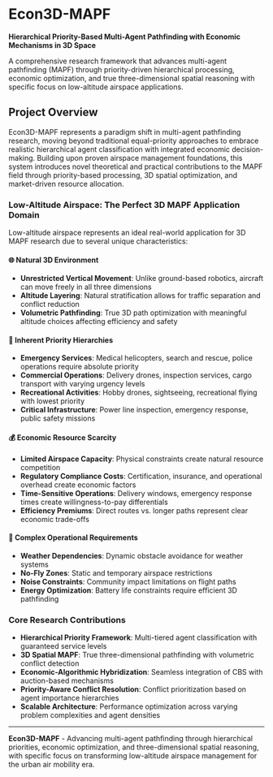 # Econ3D-MAPF

**Hierarchical Priority-Based Multi-Agent Pathfinding with Economic Mechanisms in 3D Space**

A comprehensive research framework that advances multi-agent pathfinding (MAPF) through priority-driven hierarchical processing, economic optimization, and true three-dimensional spatial reasoning with specific focus on low-altitude airspace applications.

## Project Overview

Econ3D-MAPF represents a paradigm shift in multi-agent pathfinding research, moving beyond traditional equal-priority approaches to embrace realistic hierarchical agent classification with integrated economic decision-making. Building upon proven airspace management foundations, this system introduces novel theoretical and practical contributions to the MAPF field through priority-based processing, 3D spatial optimization, and market-driven resource allocation.

### Low-Altitude Airspace: The Perfect 3D MAPF Application Domain

Low-altitude airspace represents an ideal real-world application for 3D MAPF research due to several unique characteristics:

#### 🌐 **Natural 3D Environment**
- **Unrestricted Vertical Movement**: Unlike ground-based robotics, aircraft can move freely in all three dimensions
- **Altitude Layering**: Natural stratification allows for traffic separation and conflict reduction
- **Volumetric Pathfinding**: True 3D path optimization with meaningful altitude choices affecting efficiency and safety

#### 🚁 **Inherent Priority Hierarchies** 
- **Emergency Services**: Medical helicopters, search and rescue, police operations require absolute priority
- **Commercial Operations**: Delivery drones, inspection services, cargo transport with varying urgency levels
- **Recreational Activities**: Hobby drones, sightseeing, recreational flying with lowest priority
- **Critical Infrastructure**: Power line inspection, emergency response, public safety missions

#### 💰 **Economic Resource Scarcity**
- **Limited Airspace Capacity**: Physical constraints create natural resource competition
- **Regulatory Compliance Costs**: Certification, insurance, and operational overhead create economic factors
- **Time-Sensitive Operations**: Delivery windows, emergency response times create willingness-to-pay differentials
- **Efficiency Premiums**: Direct routes vs. longer paths represent clear economic trade-offs

#### 🎯 **Complex Operational Requirements**
- **Weather Dependencies**: Dynamic obstacle avoidance for weather systems
- **No-Fly Zones**: Static and temporary airspace restrictions
- **Noise Constraints**: Community impact limitations on flight paths
- **Energy Optimization**: Battery life constraints require efficient 3D pathfinding

### Core Research Contributions

- **Hierarchical Priority Framework**: Multi-tiered agent classification with guaranteed service levels
- **3D Spatial MAPF**: True three-dimensional pathfinding with volumetric conflict detection
- **Economic-Algorithmic Hybridization**: Seamless integration of CBS with auction-based mechanisms
- **Priority-Aware Conflict Resolution**: Conflict prioritization based on agent importance hierarchies
- **Scalable Architecture**: Performance optimization across varying problem complexities and agent densities

---

**Econ3D-MAPF** - Advancing multi-agent pathfinding through hierarchical priorities, economic optimization, and three-dimensional spatial reasoning, with specific focus on transforming low-altitude airspace management for the urban air mobility era.